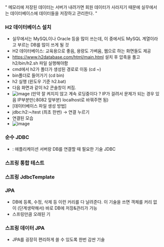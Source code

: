 " 메모리에 저장된 데이터는 서버가 내려가면 회원 데이터가 사라지기 때문에 실무에서는 데이터베이스에 데이터들을 저장하고 관리한다. "

### H2 데이터베이스 설치
- 실무에서는 MySQL이나 Oracle 등을 많이 쓰는데, 이 중에서도 MySQL 계열이라고 부르는 DB를 많이 쓰게 될 것
- H2 데이터베이스: 교육용으로 좋음, 용량도 가벼움, 웹으로 하는 화면들도 제공
- https://www.h2database.com/html/main.html 설치 후 압축을 풀고 h2/bin/h2.sh 파일 실행해야함
- cmd에서 h2가 폴더가 생성된 경로로 이동 (cd ~)
- bin폴더로 들어가기 (cd bin)
- h2 실행 (윈도우 기준 h2.bat)
- 다음 화면과 같이 h2 콘솔창이 켜짐.
- ![image](https://github.com/bestofGE/JavaSpring/assets/82525776/d27b802c-13a5-4494-a492-e2c6fa81b1ea)
  (만약 잘 켜지지 않고 계속 로딩중이다 ? IP가 걸려서 문제가 되는 경우 있음 IP부분만(:8082 앞부분) localhost로 바꿔주면 됨)
- [데이터베이스 파일 생성 방법]
- jdbc:h2:~/test (최초 한번)  -> 연결 누르기
- 연결된 모습
- ![image](https://github.com/bestofGE/JavaSpring/assets/82525776/4ac343ee-fddd-409e-aaa8-c3365c88323c)

### 순수 JDBC
- : 애플리케이션 서버랑 DB를 연결할 때 필요한 기술 JDBC
### 스프링 통합 테스트
### 스프링 JdbcTemplate
### JPA 
- DB에 등록, 수정, 삭제 등 이런 커리를 다 날려준다. 이 기술을 쓰면 객체를 커리 없이 (단계생략해서) 바로 DB에 저장&관리가 가능
- 스프링만큼 오래된 기
### 스프링 데이터 JPA
- JPA를 굉장히 편리하게 쓸 수 있도록 한번 감싼 기술
